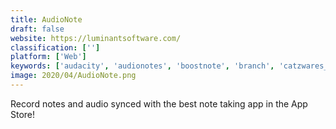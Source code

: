 ```yaml
---
title: AudioNote
draft: false 
website: https://luminantsoftware.com/
classification: ['']
platform: ['Web']
keywords: ['audacity', 'audionotes', 'boostnote', 'branch', 'catzwares_simple_notes', 'clyp', 'diaro', 'dictanote', 'extra_voice_recorder', 'evernote', 'gnome_to_do', 'joplin', 'libreoffice_-_base', 'noti', 'pear_note', 'qownnotes', 'quick_record', 'slack', 'tidily.io']
image: 2020/04/AudioNote.png
---
```

Record notes and audio synced with the best note taking app in the App Store!